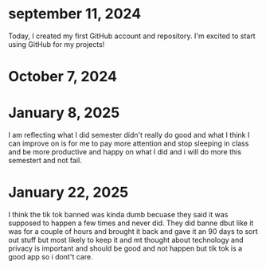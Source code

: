 # september 11, 2024 

Today, I created my first GitHub account and repository. I'm excited to start using GitHub for my projects!

# October 7, 2024
# January 8, 2025

I am reflecting what I did semester didn't really do good and what I think I can improve on is for me to pay more attention and stop sleeping in class and be more productive and happy on what I did and i will do more this semestert and not fail.

# January 22, 2025

I think the tik tok banned was kinda dumb becuase they said it was supposed to happen a few times and never did. They did banne dbut like it was for a couple of hours and brought it back and gave it an 90 days to sort out stuff but most likely to keep it and mt thought about technology and privacy is important and should be good and not happen but tik tok is a good app so i dont't care.
